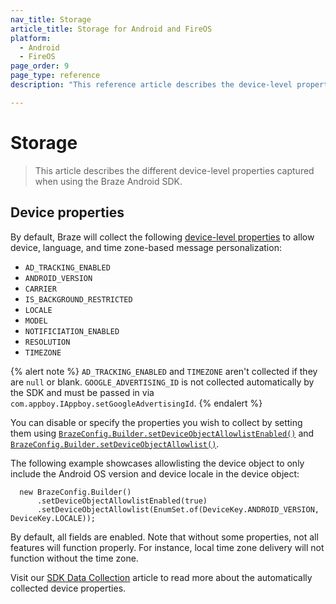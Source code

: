 ```yaml
---
nav_title: Storage
article_title: Storage for Android and FireOS
platform: 
  - Android
  - FireOS
page_order: 9
page_type: reference
description: "This reference article describes the device-level properties captured by the Braze Android SDK."

---
```


# Storage

> This article describes the different device-level properties captured when using the Braze Android SDK.

## Device properties

By default, Braze will collect the following [device-level properties][1] to allow device, language, and time zone-based message personalization:

* `AD_TRACKING_ENABLED`
* `ANDROID_VERSION`
* `CARRIER`
* `IS_BACKGROUND_RESTRICTED`
* `LOCALE`
* `MODEL`
* `NOTIFICIATION_ENABLED`
* `RESOLUTION`
* `TIMEZONE`

{% alert note %}
`AD_TRACKING_ENABLED` and `TIMEZONE` aren't collected if they are `null` or blank. `GOOGLE_ADVERTISING_ID` is not collected automatically by the SDK and must be passed in via `com.appboy.IAppboy.setGoogleAdvertisingId`.
{% endalert %}

You can disable or specify the properties you wish to collect by setting them using [`BrazeConfig.Builder.setDeviceObjectAllowlistEnabled()`][2] and [`BrazeConfig.Builder.setDeviceObjectAllowlist()`][3].

The following example showcases allowlisting the device object to only include the Android OS version and device locale in the device object:
```
  new BrazeConfig.Builder()
      .setDeviceObjectAllowlistEnabled(true)
      .setDeviceObjectAllowlist(EnumSet.of(DeviceKey.ANDROID_VERSION, DeviceKey.LOCALE));
```
By default, all fields are enabled. Note that without some properties, not all features will function properly. For instance, local time zone delivery will not function without the time zone.

Visit our [SDK Data Collection]({{site.baseurl}}/user_guide/data_and_analytics/user_data_collection/sdk_data_collection/) article to read more about the automatically collected device properties.

[1]: https://braze-inc.github.io/braze-android-sdk/kdoc/braze-android-sdk/com.braze.enums/-device-key/index.html
[2]: https://braze-inc.github.io/braze-android-sdk/kdoc/braze-android-sdk/com.braze.configuration/-braze-config/-builder/set-device-object-allowlist-enabled.html
[3]: https://braze-inc.github.io/braze-android-sdk/kdoc/braze-android-sdk/com.braze.configuration/-braze-config/-builder/set-device-object-allowlist.html
